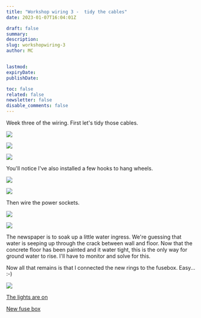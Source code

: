 ```yaml
---
title: "Workshop wiring 3 -  tidy the cables"
date: 2023-01-07T16:04:01Z

draft: false
summary:
description:
slug: workshopwiring-3
author: MC


lastmod:
expiryDate:
publishDate:

toc: false
related: false
newsletter: false
disable_comments: false
---
```



Week three of the wiring. First let's tidy those cables.

![](/images/3419.jpeg)

![](/images/3420.jpeg)

![](/images/3421.jpeg)

You'll notice I've also installed a few hooks to hang wheels.

![](/images/3422.jpeg)

![](/images/3423.jpeg)




Then wire the power sockets.

![](/images/3426.jpeg)

![](/images/3427.jpeg)

The newspaper is to soak up a little water ingress. We're guessing that water is seeping up through the crack between wall and floor. Now that the concrete floor has been painted and it water tight, this is the only way for ground water to rise. I'll have to monitor and solve for this.

Now all that remains is that I connected the new rings to the fusebox. Easy...
:-)

![](/images/9653.jpeg)

[The lights are on](/posts/mar-2023/garage-tidy-light/) 

[New fuse box](/posts/mar-2023/electricians/) 

